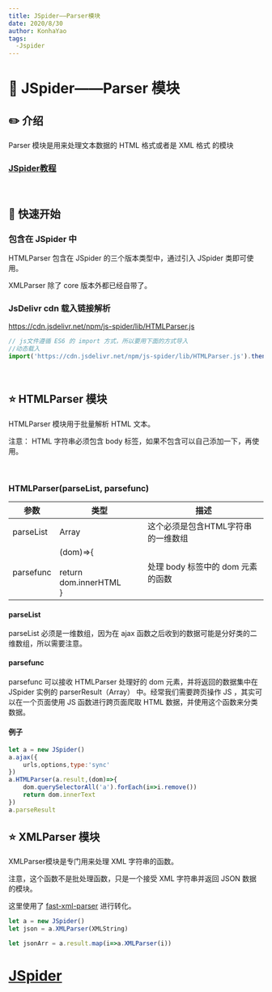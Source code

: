 ```yaml
---
title: JSpider——Parser模块
date: 2020/8/30
author: KonhaYao
tags:
  -Jspider
---
```


# :closed_book: JSpider——Parser 模块

## :pencil2: 介绍

Parser 模块是用来处理文本数据的 HTML 格式或者是 XML 格式 的模块
### [JSpider教程](../JSpider.md)
<br>

## :hammer: 快速开始

###  包含在 JSpider 中

HTMLParser 包含在 JSpider 的三个版本类型中，通过引入 JSpider 类即可使用。

XMLParser 除了 core 版本外都已经自带了。

### JsDelivr cdn 载入链接解析

https://cdn.jsdelivr.net/npm/js-spider/lib/HTMLParser.js

```js
// js文件遵循 ES6 的 import 方式，所以要用下面的方式导入
//动态载入
import('https://cdn.jsdelivr.net/npm/js-spider/lib/HTMLParser.js').then(res=>window.HTMLParser = res)
```

<br>

## :star: HTMLParser 模块

HTMLParser 模块用于批量解析 HTML 文本。

注意： HTML 字符串必须包含 body 标签，如果不包含可以自己添加一下，再使用。

<br>

### HTMLParser(parseList, parsefunc)

| 参数      | 类型                                            | 描述                               |
| --------- | ----------------------------------------------- | ---------------------------------- |
| parseList | Array                                           | 这个必须是包含HTML字符串的一维数组 |
| parsefunc | (dom)=>{<br /><br />return dom.innerHTML<br />} | 处理 body 标签中的 dom 元素的函数  |

#### parseList

parseList 必须是一维数组，因为在 ajax 函数之后收到的数据可能是分好类的二维数组，所以需要注意。

#### parsefunc

parsefunc 可以接收 HTMLParser 处理好的 dom 元素，并将返回的数据集中在 JSpider 实例的 parserResult（Array） 中。经常我们需要跨页操作 JS ，其实可以在一个页面使用 JS 函数进行跨页面爬取 HTML 数据，并使用这个函数来分类数据。

#### 例子

```js
let a = new JSpider()
a.ajax({
    urls,options,type:'sync'
})
a.HTMLParser(a.result,(dom)=>{
    dom.querySelectorAll('a').forEach(i=>i.remove())
    return dom.innerText
})
a.parseResult
```



## :star: XMLParser 模块

XMLParser模块是专门用来处理 XML 字符串的函数。

注意，这个函数不是批处理函数，只是一个接受 XML 字符串并返回 JSON 数据的模块。

这里使用了 [fast-xml-parser](https://github.com/NaturalIntelligence/fast-xml-parser) 进行转化。

```js
let a = new JSpider()
let json = a.XMLParser(XMLString)

let jsonArr = a.result.map(i=>a.XMLParser(i))
```

#  [JSpider](../JSpider.md)

